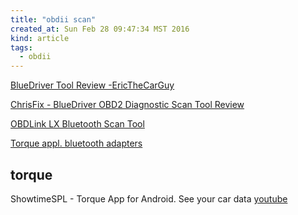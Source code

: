 ```yaml
---
title: "obdii scan"
created_at: Sun Feb 28 09:47:34 MST 2016
kind: article
tags:
  - obdii
---
```


<a href="https://www.youtube.com/watch?v=ZPnDZ1Y7xVA" target="_blank">BlueDriver Tool Review -EricTheCarGuy</a>

<a href="https://www.youtube.com/watch?v=xPI36bKVCjk" target="_blank">ChrisFix - BlueDriver OBD2 Diagnostic Scan Tool Review</a>

<a href="https://www.scantool.net/scan-tools/smart-phone/obdlink-lxbt/" target="_blank">OBDLink LX Bluetooth Scan Tool</a>

<a href="http://torque-bhp.com/wiki/Bluetooth_Adapters#Working_Bluetooth_Adapters" target="_blank">Torque appl. bluetooth adapters</a>

## torque

ShowtimeSPL - Torque App for Android. See your car data <a href="https://www.youtube.com/watch?v=irLUImwkKOc" target="_blank">youtube</a>


<!--
html boilerplate
<a href="" target="_blank"></a>
<img src="" width="400px">
-->

